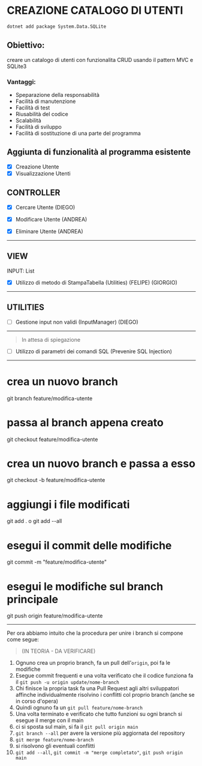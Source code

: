 # CREAZIONE CATALOGO DI UTENTI


```bash
dotnet add package System.Data.SQLite
```


## Obiettivo: 

creare un catalogo di utenti con funzionalita CRUD usando il pattern MVC e SQLite3


### Vantaggi:

- Speparazione della responsabilità
- Facilità di manutenzione
- Facilità di test
- Riusabilità del codice
- Scalabilità
- Facilità di sviluppo
- Facilità di sostituzione di una parte del programma

## Aggiunta di funzionalità al programma esistente

- [x] Creazione Utente
- [x] Visualizzazione Utenti

CONTROLLER
---
- [x] Cercare Utente (DIEGO)

- [x] Modificare Utente (ANDREA)  
- [x] Eliminare Utente (ANDREA)
---

VIEW
---
INPUT: List<User>
- [x] Utilizzo di metodo di StampaTabella (Utilities) (FELIPE) (GIORGIO)
---

UTILITIES
---
- [ ] Gestione input non validi (InputManager) (DIEGO)
---


> In attesa di spiegazione

- [ ] Utilizzo di parametri dei comandi SQL (Prevenire SQL Injection)

---

# crea un nuovo branch
git branch feature/modifica-utente
# passa al branch appena creato
git checkout feature/modifica-utente
# crea un nuovo branch e passa a esso
git checkout -b feature/modifica-utente
# aggiungi i file modificati
git add . o git add --all
# esegui il commit delle modifiche
git commit -m "feature/modifica-utente"
# esegui le modifiche sul branch principale
git push origin feature/modifica-utente

---

Per ora abbiamo intuito che la procedura per unire i branch si compone come segue: 

> (IN TEORIA - DA VERIFICARE)

1. Ognuno crea un proprio branch, fa un pull dell'`origin`, poi fa le modifiche
2. Esegue commit frequenti e una volta verificato che il codice funziona fa il `git push -u origin update/nome-branch`
3. Chi finisce la propria task fa una Pull Request agli altri sviluppatori affinche individualmente risolvino i conflitti col proprio branch (anche se in corso d'opera)
4. Quindi ognuno fa un `git pull feature/nome-branch`
5. Una volta terminato e verificato che tutto funzioni su ogni branch si esegue il merge con il main
6. ci si sposta sul main, si fa il `git pull origin main`
7. `git branch --all` per avere la versione più aggiornata del repository
8. `git merge feature/nome-branch`
9. si risolvono gli eventuali conflitti
10. `git add --all`, `git commit -m "merge completato"`, `git push origin main`
